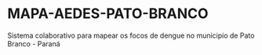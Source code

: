 # MAPA-AEDES-PATO-BRANCO
Sistema colaborativo para mapear os focos de dengue no municipio de Pato Branco - Paraná
